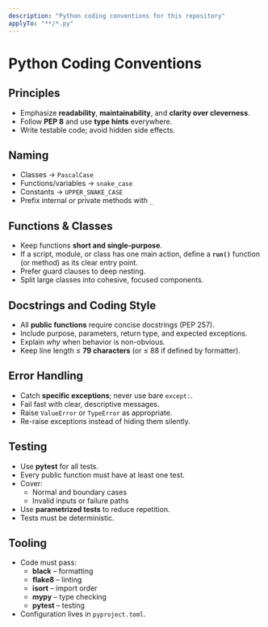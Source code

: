 ```yaml
---
description: "Python coding conventions for this repository"
applyTo: "**/*.py"
---
```


# Python Coding Conventions

## Principles
- Emphasize **readability**, **maintainability**, and **clarity over cleverness**.
- Follow **PEP 8** and use **type hints** everywhere.
- Write testable code; avoid hidden side effects.

## Naming
- Classes → `PascalCase`
- Functions/variables → `snake_case`
- Constants → `UPPER_SNAKE_CASE`
- Prefix internal or private methods with `_`

## Functions & Classes
- Keep functions **short and single-purpose**.
- If a script, module, or class has one main action, define a **`run()`** function (or method) as its clear entry point.
- Prefer guard clauses to deep nesting.
- Split large classes into cohesive, focused components.

## Docstrings and Coding Style
- All **public functions** require concise docstrings (PEP 257).
- Include purpose, parameters, return type, and expected exceptions.
- Explain *why* when behavior is non-obvious.
- Keep line length ≤ **79 characters** (or ≤ 88 if defined by formatter).

## Error Handling
- Catch **specific exceptions**; never use bare `except:`.
- Fail fast with clear, descriptive messages.
- Raise `ValueError` or `TypeError` as appropriate.
- Re-raise exceptions instead of hiding them silently.

## Testing
- Use **pytest** for all tests.
- Every public function must have at least one test.
- Cover:
  - Normal and boundary cases
  - Invalid inputs or failure paths
- Use **parametrized tests** to reduce repetition.
- Tests must be deterministic.

## Tooling
- Code must pass:
  - **black** – formatting  
  - **flake8** – linting  
  - **isort** – import order  
  - **mypy** – type checking  
  - **pytest** – testing
- Configuration lives in `pyproject.toml`.
